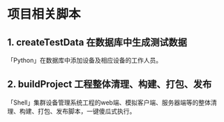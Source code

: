 # 项目相关脚本

## 1. createTestData 在数据库中生成测试数据
「Python」在数据库中添加设备及相应设备的工作人员。

## 2. buildProject 工程整体清理、构建、打包、发布
「Shell」集群设备管理系统工程的web端、模拟客户端、服务器端等的整体清理、构建、打包、发布脚本，一键傻瓜式执行。
